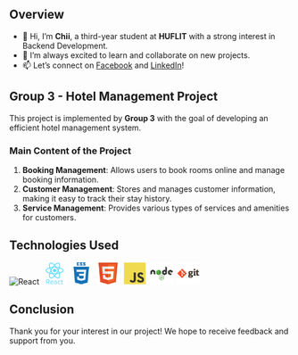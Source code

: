 ## Overview
- 👋 Hi, I’m **Chii**, a third-year student at **HUFLIT** with a strong interest in Backend Development.
- 💞️ I’m always excited to learn and collaborate on new projects.
- 📫 Let’s connect on [Facebook](https://www.facebook.com/elyzabellanchi) and [LinkedIn](https://www.linkedin.com/in/lan-chi-nguy%E1%BB%85n-856251316/)!

## Group 3 - Hotel Management Project

This project is implemented by **Group 3** with the goal of developing an efficient hotel management system.

### Main Content of the Project

1. **Booking Management**: Allows users to book rooms online and manage booking information.
2. **Customer Management**: Stores and manages customer information, making it easy to track their stay history.
3. **Service Management**: Provides various types of services and amenities for customers.

## Technologies Used

<div>
  <img src="https://github.com/vuejs/art/blob/9f8ee218d32b52c2d150212f22798a7a61689361/logo.ai" title="React" alt="React" width="40" height="40"/>&nbsp;
  <img src="https://github.com/devicons/devicon/blob/master/icons/react/react-original-wordmark.svg" title="React" alt="React" width="40" height="40"/>&nbsp;
  <img src="https://github.com/devicons/devicon/blob/master/icons/css3/css3-plain-wordmark.svg" title="CSS3" alt="CSS" width="40" height="40"/>&nbsp;
  <img src="https://github.com/devicons/devicon/blob/master/icons/html5/html5-original.svg" title="HTML5" alt="HTML" width="40" height="40"/>&nbsp;
  <img src="https://github.com/devicons/devicon/blob/master/icons/javascript/javascript-original.svg" title="JavaScript" alt="JavaScript" width="40" height="40"/>&nbsp;
  <img src="https://github.com/devicons/devicon/blob/master/icons/nodejs/nodejs-original-wordmark.svg" title="NodeJS" alt="NodeJS" width="40" height="40"/>&nbsp;
  <img src="https://github.com/devicons/devicon/blob/master/icons/git/git-original-wordmark.svg" title="Git" alt="Git" width="40" height="40"/>
</div>

## Conclusion

Thank you for your interest in our project! We hope to receive feedback and support from you.
